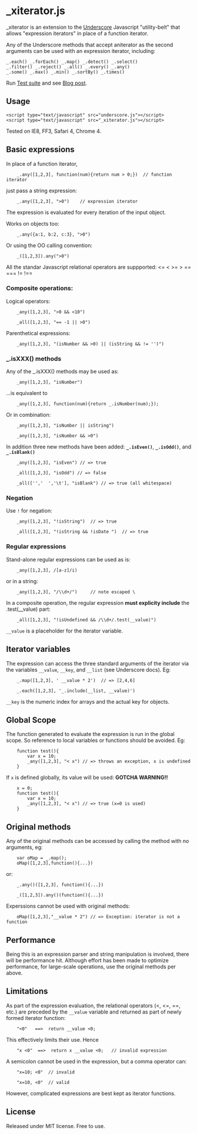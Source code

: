 # _xiterator.js

_xiterator is an extension to the [Underscore](http://documentcloud.github.com/underscore/) Javascript "utility-belt" that allows 
"expression iterators" in place of a function iterator.

Any of the Underscore methods that accept aniterator as the second arguments can be used with an expression iterator, including:
 
	_.each() _.forEach() _.map() _.detect() _.select() 
	_.filter() _.reject() _.all() _.every() _.any() 
	_.some() _.max() _.min() _.sortBy() _.times()
 
Run [Test suite](http://github.com/moos/_xiterator/test/index.html) and see [Blog post](http://blog.42at.com/_xiterator).
 
## Usage

	<script type="text/javascript" src="underscore.js"></script>
	<script type="text/javascript" src="_xiterator.js"></script>

Tested on IE8, FF3, Safari 4, Chrome 4.
 
## Basic expressions

In place of a function iterator,
	
		_.any([1,2,3], function(num){return num > 0;})	// function iterator
		
just pass a string expression:
		 	
		_.any([1,2,3], ">0")	// expression iterator

The expression is evaluated for every iteration of the input object.

Works on objects too:	

		_.any({a:1, b:2, c:3}, ">0")
	 
Or using the OO calling convention:

		_([1,2,3]).any(">0")

All the standar Javascript relational operators are suppported: <= < >= > == === != !==	 

### Composite operations:

Logical operators:

		_any([1,2,3], ">0 && <10")

		_all([1,2,3], "== -1 || >0")

Parenthetical expressions:

		_any([1,2,3], "(isNumber && >0) || (isString && != '')")
			
			
###  _.isXXX() methods

Any of the _.isXXX() methods may be used as:

		_any([1,2,3], "isNumber")
		
...is equivalent to
	 
		_any([1,2,3], function(num){return _.isNumber(num);});

Or in combination:

		_any([1,2,3], "isNumber || isString")

		_any([1,2,3], "isNumber && >0")

In addition three new methods have been added: **`_.isEven()`**, **`_.isOdd()`**, and **`_.isBlank()`**

		_any([1,2,3], "isEven") // => true

		_all([1,2,3], "isOdd") // => false

		_all(['','  ','\t'], "isBlank") // => true (all whitespace)


### Negation

Use `!` for negation:

		_any([1,2,3], "!isString")	// => true

		_all([1,2,3], "!isString && !isDate ")	// => true
		

### Regular expressions

Stand-alone regular expressions can be used as is:

		_any([1,2,3], /[a-z]/i)		

or in a string:

		_any([1,2,3], "/\\d+/")		// note escaped \
		
In a composite operation, the regular expression **must explicity include** the .test(__value) part:

		_all([1,2,3], "!isUndefined && /\\d+/.test(__value)")
		
`__value` is a placeholder for the iterator variable. 		


## Iterator variables

The expression can access the three standard arguments of the iterator via the variables `__value`, `__key`, and `__list` 
(see Underscore docs).  Eg:

		_.map([1,2,3], ' __value * 2')	// => [2,4,6] 
		
		_.each([1,2,3], '_.include(__list, __value)')
  
`__key` is the numeric index for arrays and the actual key for objects.


## Global Scope

The function generated to evaluate the expression is run in the global scope.  So reference to local variables or functions should be avoided.  Eg:

		function test(){
			var x = 10;
			_any([1,2,3], "< x") // => throws an exception, x is undefined
		} 

If `x` is defined globally, its value will be used:  **GOTCHA WARNING!!** 

		x = 0;
		function test(){
			var x = 10;
			_any([1,2,3], "< x") // => true (x=0 is used)
		} 

## Original methods

Any of the original methods can be accessed by calling the method
with no arguments, eg:

		var oMap = _.map();	
		oMap([1,2,3],function(){...}) 
		
or:

		_.any()([1,2,3], function(){...})
		
		_([1,2,3]).any()(function(){...})

Experssions cannot be used with original methods:
		
		oMap([1,2,3],"__value * 2") // => Exception: iterator is not a function
		
		
## Performance

Being this is an expression parser and string manipulation is involved,
there will be performance hit.  Although effort has been made to optimize performance,
for large-scale operations, use the original methods per above.

## Limitations

As part of the expression evaluation, the relational operators (<, <=, ==, etc.)
are preceded by the `__value` variable and returned as part of newly formed iterator function:

		"<0"   ==>  return __value <0;
		
This effectively limits their use. Hence

		"x <0"	==>  return x __value <0;   // invalid expression
		
A semicolon cannot be used in the expression, but a comma operator can:

		"x=10; <0"	// invalid
		
		"x=10, <0"	// valid		

However, complicated expressions are best kept as iterator functions.		 


## License

Released under MIT license.  Free to use.
